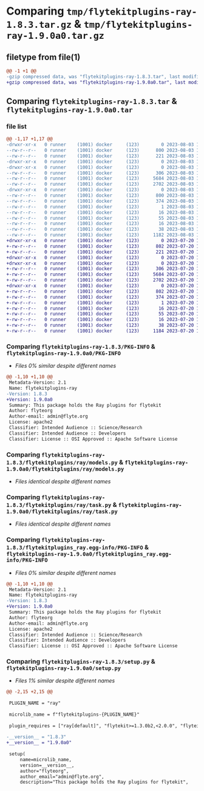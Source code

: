 # Comparing `tmp/flytekitplugins-ray-1.8.3.tar.gz` & `tmp/flytekitplugins-ray-1.9.0a0.tar.gz`

## filetype from file(1)

```diff
@@ -1 +1 @@
-gzip compressed data, was "flytekitplugins-ray-1.8.3.tar", last modified: Thu Aug  3 17:08:18 2023, max compression
+gzip compressed data, was "flytekitplugins-ray-1.9.0a0.tar", last modified: Thu Jul 20 18:58:25 2023, max compression
```

## Comparing `flytekitplugins-ray-1.8.3.tar` & `flytekitplugins-ray-1.9.0a0.tar`

### file list

```diff
@@ -1,17 +1,17 @@
-drwxr-xr-x   0 runner    (1001) docker     (123)        0 2023-08-03 17:08:18.288437 flytekitplugins-ray-1.8.3/
--rw-r--r--   0 runner    (1001) docker     (123)      800 2023-08-03 17:08:18.288437 flytekitplugins-ray-1.8.3/PKG-INFO
--rw-r--r--   0 runner    (1001) docker     (123)      221 2023-08-03 17:07:50.000000 flytekitplugins-ray-1.8.3/README.md
-drwxr-xr-x   0 runner    (1001) docker     (123)        0 2023-08-03 17:08:18.284437 flytekitplugins-ray-1.8.3/flytekitplugins/
-drwxr-xr-x   0 runner    (1001) docker     (123)        0 2023-08-03 17:08:18.288437 flytekitplugins-ray-1.8.3/flytekitplugins/ray/
--rw-r--r--   0 runner    (1001) docker     (123)      306 2023-08-03 17:07:50.000000 flytekitplugins-ray-1.8.3/flytekitplugins/ray/__init__.py
--rw-r--r--   0 runner    (1001) docker     (123)     5684 2023-08-03 17:07:50.000000 flytekitplugins-ray-1.8.3/flytekitplugins/ray/models.py
--rw-r--r--   0 runner    (1001) docker     (123)     2702 2023-08-03 17:07:50.000000 flytekitplugins-ray-1.8.3/flytekitplugins/ray/task.py
-drwxr-xr-x   0 runner    (1001) docker     (123)        0 2023-08-03 17:08:18.288437 flytekitplugins-ray-1.8.3/flytekitplugins_ray.egg-info/
--rw-r--r--   0 runner    (1001) docker     (123)      800 2023-08-03 17:08:18.000000 flytekitplugins-ray-1.8.3/flytekitplugins_ray.egg-info/PKG-INFO
--rw-r--r--   0 runner    (1001) docker     (123)      374 2023-08-03 17:08:18.000000 flytekitplugins-ray-1.8.3/flytekitplugins_ray.egg-info/SOURCES.txt
--rw-r--r--   0 runner    (1001) docker     (123)        1 2023-08-03 17:08:18.000000 flytekitplugins-ray-1.8.3/flytekitplugins_ray.egg-info/dependency_links.txt
--rw-r--r--   0 runner    (1001) docker     (123)       16 2023-08-03 17:08:18.000000 flytekitplugins-ray-1.8.3/flytekitplugins_ray.egg-info/namespace_packages.txt
--rw-r--r--   0 runner    (1001) docker     (123)       55 2023-08-03 17:08:18.000000 flytekitplugins-ray-1.8.3/flytekitplugins_ray.egg-info/requires.txt
--rw-r--r--   0 runner    (1001) docker     (123)       16 2023-08-03 17:08:18.000000 flytekitplugins-ray-1.8.3/flytekitplugins_ray.egg-info/top_level.txt
--rw-r--r--   0 runner    (1001) docker     (123)       38 2023-08-03 17:08:18.288437 flytekitplugins-ray-1.8.3/setup.cfg
--rw-r--r--   0 runner    (1001) docker     (123)     1182 2023-08-03 17:08:08.000000 flytekitplugins-ray-1.8.3/setup.py
+drwxr-xr-x   0 runner    (1001) docker     (123)        0 2023-07-20 18:58:25.936743 flytekitplugins-ray-1.9.0a0/
+-rw-r--r--   0 runner    (1001) docker     (123)      802 2023-07-20 18:58:25.936743 flytekitplugins-ray-1.9.0a0/PKG-INFO
+-rw-r--r--   0 runner    (1001) docker     (123)      221 2023-07-20 18:57:54.000000 flytekitplugins-ray-1.9.0a0/README.md
+drwxr-xr-x   0 runner    (1001) docker     (123)        0 2023-07-20 18:58:25.936743 flytekitplugins-ray-1.9.0a0/flytekitplugins/
+drwxr-xr-x   0 runner    (1001) docker     (123)        0 2023-07-20 18:58:25.936743 flytekitplugins-ray-1.9.0a0/flytekitplugins/ray/
+-rw-r--r--   0 runner    (1001) docker     (123)      306 2023-07-20 18:57:54.000000 flytekitplugins-ray-1.9.0a0/flytekitplugins/ray/__init__.py
+-rw-r--r--   0 runner    (1001) docker     (123)     5684 2023-07-20 18:57:54.000000 flytekitplugins-ray-1.9.0a0/flytekitplugins/ray/models.py
+-rw-r--r--   0 runner    (1001) docker     (123)     2702 2023-07-20 18:57:54.000000 flytekitplugins-ray-1.9.0a0/flytekitplugins/ray/task.py
+drwxr-xr-x   0 runner    (1001) docker     (123)        0 2023-07-20 18:58:25.936743 flytekitplugins-ray-1.9.0a0/flytekitplugins_ray.egg-info/
+-rw-r--r--   0 runner    (1001) docker     (123)      802 2023-07-20 18:58:25.000000 flytekitplugins-ray-1.9.0a0/flytekitplugins_ray.egg-info/PKG-INFO
+-rw-r--r--   0 runner    (1001) docker     (123)      374 2023-07-20 18:58:25.000000 flytekitplugins-ray-1.9.0a0/flytekitplugins_ray.egg-info/SOURCES.txt
+-rw-r--r--   0 runner    (1001) docker     (123)        1 2023-07-20 18:58:25.000000 flytekitplugins-ray-1.9.0a0/flytekitplugins_ray.egg-info/dependency_links.txt
+-rw-r--r--   0 runner    (1001) docker     (123)       16 2023-07-20 18:58:25.000000 flytekitplugins-ray-1.9.0a0/flytekitplugins_ray.egg-info/namespace_packages.txt
+-rw-r--r--   0 runner    (1001) docker     (123)       55 2023-07-20 18:58:25.000000 flytekitplugins-ray-1.9.0a0/flytekitplugins_ray.egg-info/requires.txt
+-rw-r--r--   0 runner    (1001) docker     (123)       16 2023-07-20 18:58:25.000000 flytekitplugins-ray-1.9.0a0/flytekitplugins_ray.egg-info/top_level.txt
+-rw-r--r--   0 runner    (1001) docker     (123)       38 2023-07-20 18:58:25.936743 flytekitplugins-ray-1.9.0a0/setup.cfg
+-rw-r--r--   0 runner    (1001) docker     (123)     1184 2023-07-20 18:58:12.000000 flytekitplugins-ray-1.9.0a0/setup.py
```

### Comparing `flytekitplugins-ray-1.8.3/PKG-INFO` & `flytekitplugins-ray-1.9.0a0/PKG-INFO`

 * *Files 0% similar despite different names*

```diff
@@ -1,10 +1,10 @@
 Metadata-Version: 2.1
 Name: flytekitplugins-ray
-Version: 1.8.3
+Version: 1.9.0a0
 Summary: This package holds the Ray plugins for flytekit
 Author: flyteorg
 Author-email: admin@flyte.org
 License: apache2
 Classifier: Intended Audience :: Science/Research
 Classifier: Intended Audience :: Developers
 Classifier: License :: OSI Approved :: Apache Software License
```

### Comparing `flytekitplugins-ray-1.8.3/flytekitplugins/ray/models.py` & `flytekitplugins-ray-1.9.0a0/flytekitplugins/ray/models.py`

 * *Files identical despite different names*

### Comparing `flytekitplugins-ray-1.8.3/flytekitplugins/ray/task.py` & `flytekitplugins-ray-1.9.0a0/flytekitplugins/ray/task.py`

 * *Files identical despite different names*

### Comparing `flytekitplugins-ray-1.8.3/flytekitplugins_ray.egg-info/PKG-INFO` & `flytekitplugins-ray-1.9.0a0/flytekitplugins_ray.egg-info/PKG-INFO`

 * *Files 0% similar despite different names*

```diff
@@ -1,10 +1,10 @@
 Metadata-Version: 2.1
 Name: flytekitplugins-ray
-Version: 1.8.3
+Version: 1.9.0a0
 Summary: This package holds the Ray plugins for flytekit
 Author: flyteorg
 Author-email: admin@flyte.org
 License: apache2
 Classifier: Intended Audience :: Science/Research
 Classifier: Intended Audience :: Developers
 Classifier: License :: OSI Approved :: Apache Software License
```

### Comparing `flytekitplugins-ray-1.8.3/setup.py` & `flytekitplugins-ray-1.9.0a0/setup.py`

 * *Files 1% similar despite different names*

```diff
@@ -2,15 +2,15 @@
 
 PLUGIN_NAME = "ray"
 
 microlib_name = f"flytekitplugins-{PLUGIN_NAME}"
 
 plugin_requires = ["ray[default]", "flytekit>=1.3.0b2,<2.0.0", "flyteidl>=1.1.10"]
 
-__version__ = "1.8.3"
+__version__ = "1.9.0a0"
 
 setup(
     name=microlib_name,
     version=__version__,
     author="flyteorg",
     author_email="admin@flyte.org",
     description="This package holds the Ray plugins for flytekit",
```

